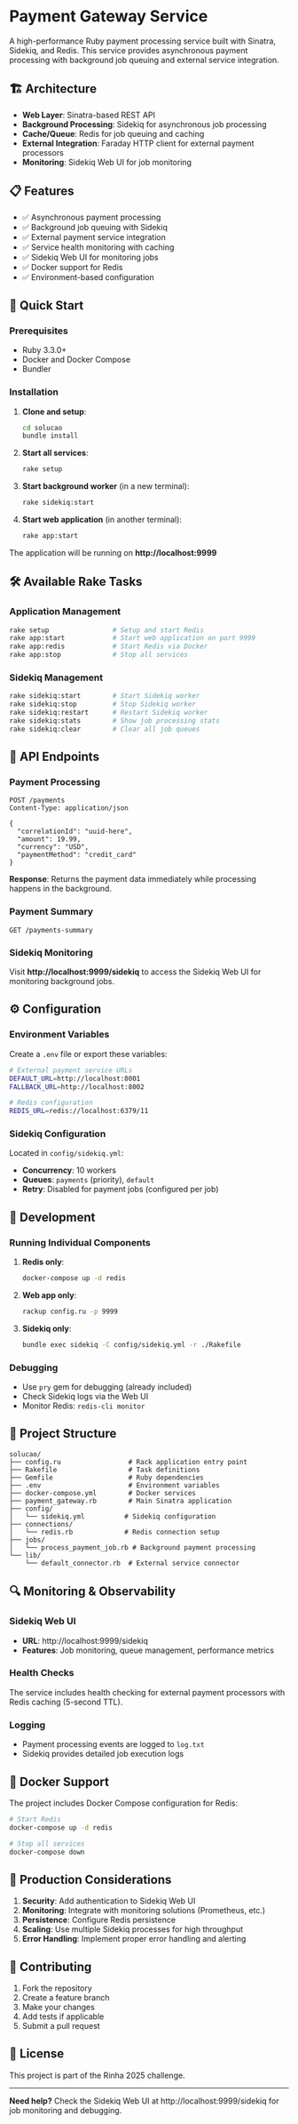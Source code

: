 # Payment Gateway Service

A high-performance Ruby payment processing service built with Sinatra, Sidekiq, and Redis. This service provides asynchronous payment processing with background job queuing and external service integration.

## 🏗️ Architecture

- **Web Layer**: Sinatra-based REST API
- **Background Processing**: Sidekiq for asynchronous job processing
- **Cache/Queue**: Redis for job queuing and caching
- **External Integration**: Faraday HTTP client for external payment processors
- **Monitoring**: Sidekiq Web UI for job monitoring

## 📋 Features

- ✅ Asynchronous payment processing
- ✅ Background job queuing with Sidekiq
- ✅ External payment service integration
- ✅ Service health monitoring with caching
- ✅ Sidekiq Web UI for monitoring jobs
- ✅ Docker support for Redis
- ✅ Environment-based configuration

## 🚀 Quick Start

### Prerequisites

- Ruby 3.3.0+
- Docker and Docker Compose
- Bundler

### Installation

1. **Clone and setup**:
   ```bash
   cd solucao
   bundle install
   ```

2. **Start all services**:
   ```bash
   rake setup
   ```

3. **Start background worker** (in a new terminal):
   ```bash
   rake sidekiq:start
   ```

4. **Start web application** (in another terminal):
   ```bash
   rake app:start
   ```

The application will be running on **http://localhost:9999**

## 🛠️ Available Rake Tasks

### Application Management
```bash
rake setup                # Setup and start Redis
rake app:start            # Start web application on port 9999
rake app:redis            # Start Redis via Docker
rake app:stop             # Stop all services
```

### Sidekiq Management
```bash
rake sidekiq:start        # Start Sidekiq worker
rake sidekiq:stop         # Stop Sidekiq worker
rake sidekiq:restart      # Restart Sidekiq worker
rake sidekiq:stats        # Show job processing stats
rake sidekiq:clear        # Clear all job queues
```

## 📡 API Endpoints

### Payment Processing
```http
POST /payments
Content-Type: application/json

{
  "correlationId": "uuid-here",
  "amount": 19.99,
  "currency": "USD",
  "paymentMethod": "credit_card"
}
```

**Response**: Returns the payment data immediately while processing happens in the background.

### Payment Summary
```http
GET /payments-summary
```

### Sidekiq Monitoring
Visit **http://localhost:9999/sidekiq** to access the Sidekiq Web UI for monitoring background jobs.

## ⚙️ Configuration

### Environment Variables

Create a `.env` file or export these variables:

```bash
# External payment service URLs
DEFAULT_URL=http://localhost:8001
FALLBACK_URL=http://localhost:8002

# Redis configuration
REDIS_URL=redis://localhost:6379/11
```

### Sidekiq Configuration

Located in `config/sidekiq.yml`:
- **Concurrency**: 10 workers
- **Queues**: `payments` (priority), `default`
- **Retry**: Disabled for payment jobs (configured per job)

## 🔧 Development

### Running Individual Components

1. **Redis only**:
   ```bash
   docker-compose up -d redis
   ```

2. **Web app only**:
   ```bash
   rackup config.ru -p 9999
   ```

3. **Sidekiq only**:
   ```bash
   bundle exec sidekiq -C config/sidekiq.yml -r ./Rakefile
   ```

### Debugging

- Use `pry` gem for debugging (already included)
- Check Sidekiq logs via the Web UI
- Monitor Redis: `redis-cli monitor`

## 📁 Project Structure

```
solucao/
├── config.ru                 # Rack application entry point
├── Rakefile                  # Task definitions
├── Gemfile                   # Ruby dependencies
├── .env                      # Environment variables
├── docker-compose.yml        # Docker services
├── payment_gateway.rb        # Main Sinatra application
├── config/
│   └── sidekiq.yml          # Sidekiq configuration
├── connections/
│   └── redis.rb             # Redis connection setup
├── jobs/
│   └── process_payment_job.rb # Background payment processing
└── lib/
    └── default_connector.rb  # External service connector
```

## 🔍 Monitoring & Observability

### Sidekiq Web UI
- **URL**: http://localhost:9999/sidekiq
- **Features**: Job monitoring, queue management, performance metrics

### Health Checks
The service includes health checking for external payment processors with Redis caching (5-second TTL).

### Logging
- Payment processing events are logged to `log.txt`
- Sidekiq provides detailed job execution logs

## 🐳 Docker Support

The project includes Docker Compose configuration for Redis:

```bash
# Start Redis
docker-compose up -d redis

# Stop all services
docker-compose down
```

## 🚦 Production Considerations

1. **Security**: Add authentication to Sidekiq Web UI
2. **Monitoring**: Integrate with monitoring solutions (Prometheus, etc.)
3. **Persistence**: Configure Redis persistence
4. **Scaling**: Use multiple Sidekiq processes for high throughput
5. **Error Handling**: Implement proper error handling and alerting

## 🤝 Contributing

1. Fork the repository
2. Create a feature branch
3. Make your changes
4. Add tests if applicable
5. Submit a pull request

## 📄 License

This project is part of the Rinha 2025 challenge.

---

**Need help?** Check the Sidekiq Web UI at http://localhost:9999/sidekiq for job monitoring and debugging.
